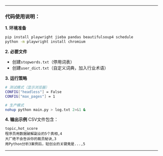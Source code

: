 
---

### 代码使用说明：

**1. 环境准备**
```bash
pip install playwright jieba pandas beautifulsoup4 schedule
python -m playwright install chromium
```

**2. 必要文件**
- 创建`stopwords.txt`（停用词表）
- 创建`user_dict.txt`（自定义词典，加入行业术语）

**3. 运行策略**
```bash
# 测试模式（显示浏览器）
CONFIG["headless"] = False
CONFIG["max_pages"] = 1

# 生产模式
nohup python main.py > log.txt 2>&1 &
```

**4. 输出示例**
CSV文件包含：
```
topic,hot_score
程序员用数据破解副业的5个真相,4
大厂绝不会告诉你的裁员秘诀,3
用Python分析3案例后，轻创业的关键竟是...,5
```

---
